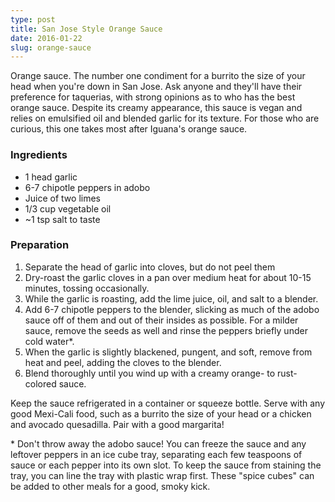```yaml
---
type: post
title: San Jose Style Orange Sauce
date: 2016-01-22
slug: orange-sauce
---
```


Orange sauce.  The number one condiment for a burrito the size of your head when you're down in San Jose.  Ask anyone and they'll have their preference for taquerias, with strong opinions as to who has the best orange sauce.  Despite its creamy appearance, this sauce is vegan and relies on emulsified oil and blended garlic for its texture.  For those who are curious, this one takes most after Iguana's orange sauce.

### Ingredients

* 1 head garlic
* 6-7 chipotle peppers in adobo
* Juice of two limes
* 1/3 cup vegetable oil
* ~1 tsp salt to taste

### Preparation

1. Separate the head of garlic into cloves, but do not peel them
2. Dry-roast the garlic cloves in a pan over medium heat for about 10-15 minutes, tossing occasionally.
3. While the garlic is roasting, add the lime juice, oil, and salt to a blender.
4. Add 6-7 chipotle peppers to the blender, slicking as much of the adobo sauce off of them and out of their insides as possible.  For a milder sauce, remove the seeds as well and rinse the peppers briefly under cold water\*.
5. When the garlic is slightly blackened, pungent, and soft, remove from heat and peel, adding the cloves to the blender.
6. Blend thoroughly until you wind up with a creamy orange- to rust-colored sauce.

Keep the sauce refrigerated in a container or squeeze bottle.  Serve with any good Mexi-Cali food, such as a burrito the size of your head or a chicken and avocado quesadilla.  Pair with a good margarita!

\* Don't throw away the adobo sauce!  You can freeze the sauce and any leftover peppers in an ice cube tray, separating each few teaspoons of sauce or each pepper into its own slot.  To keep the sauce from staining the tray, you can line the tray with plastic wrap first.  These "spice cubes" can be added to other meals for a good, smoky kick.
